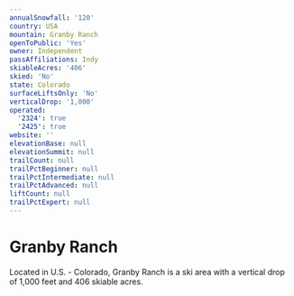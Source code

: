 ```yaml
---
annualSnowfall: '120'
country: USA
mountain: Granby Ranch
openToPublic: 'Yes'
owner: Independent
passAffiliations: Indy
skiableAcres: '406'
skied: 'No'
state: Colorado
surfaceLiftsOnly: 'No'
verticalDrop: '1,000'
operated:
  '2324': true
  '2425': true
website: ''
elevationBase: null
elevationSummit: null
trailCount: null
trailPctBeginner: null
trailPctIntermediate: null
trailPctAdvanced: null
liftCount: null
trailPctExpert: null
---
```



# Granby Ranch

Located in U.S. - Colorado, Granby Ranch is a ski area with a vertical drop of 1,000 feet and 406 skiable acres.
